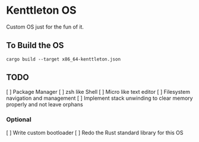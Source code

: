# Kenttleton OS

Custom OS just for the fun of it.

## To Build the OS

`cargo build --target x86_64-kenttleton.json`

## TODO

[ ] Package Manager
[ ] zsh like Shell
[ ] Micro like text editor
[ ] Filesystem navigation and management
[ ] Implement stack unwinding to clear memory properly and not leave orphans

### Optional

[ ] Write custom bootloader
[ ] Redo the Rust standard library for this OS